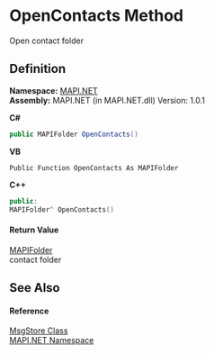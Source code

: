 # OpenContacts Method


Open contact folder



## Definition
**Namespace:** <a href="N_MAPI_NET.md">MAPI.NET</a>  
**Assembly:** MAPI.NET (in MAPI.NET.dll) Version: 1.0.1

**C#**
``` C#
public MAPIFolder OpenContacts()
```
**VB**
``` VB
Public Function OpenContacts As MAPIFolder
```
**C++**
``` C++
public:
MAPIFolder^ OpenContacts()
```



#### Return Value
<a href="T_MAPI_NET_MAPIFolder.md">MAPIFolder</a>  
contact folder

## See Also


#### Reference
<a href="T_MAPI_NET_MsgStore.md">MsgStore Class</a>  
<a href="N_MAPI_NET.md">MAPI.NET Namespace</a>  
